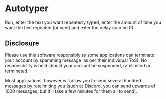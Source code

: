 # Autotyper
Run, enter the text you want repeatedly typed, enter the amount of time you want the text repeated (or sent) and enter the delay (can be 0).

## **Disclosure** ##
Please use this software responsibly as some applications can terminate your account by spamming message (as per their individual ToS). No responsibility is held should your account be suspended, ratelimited or terminated.

Most applications, however will allow you to send several hundred messages by ratelimiting you (such as Discord, you can send upwards of 1000 messages, but it'll take a few minutes for them all to send).